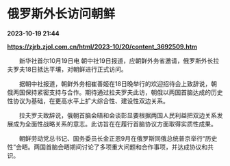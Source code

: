 # 俄罗斯外长访问朝鲜

**2023-10-19 21:44**

**https://zjrb.zjol.com.cn/html/2023-10/20/content_3692509.htm**

　　新华社首尔10月19日电 朝中社19日报道，应朝鲜外务省邀请，俄罗斯外长拉夫罗夫18日抵达平壤，对朝鲜进行正式访问。

　　据朝中社报道，朝鲜外务相崔善姬在18日晚举行的欢迎招待会上致辞说，朝俄两国保持紧密支持与合作。期待通过拉夫罗夫此访，朝俄以两国首脑达成的历史性协议为基础，在更高水平上扩大综合性、建设性双边关系。

　　拉夫罗夫致辞说，俄朝首脑会晤和会谈彰显要根据两国人民利益把双边关系发展成为全面性战略关系的意志。此访旨在在履行首脑协议方面取得实质性成果。

　　朝鲜劳动党总书记、国务委员长金正恩9月在俄罗斯同俄总统普京举行“历史性”会晤。两国首脑会晤期间讨论了多项重大问题和合作事项，并达成协议和共识。